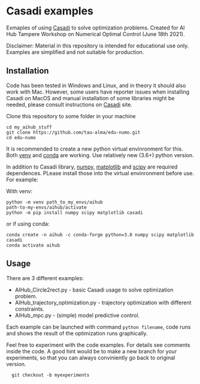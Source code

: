 # Casadi examples

 Exmaples of using [Casadi](https://web.casadi.org/) to solve optimization problems. Created for AI Hub Tampere Workshop on Numerical Optimal Control (June 18th 2021).

 Disclaimer: Material in this repository is intended for educational use only. Examples are simplified and not suitable for production.

## Installation

Code has been tested in Windows and Linux, and in theory it should also work with Mac. However, some users have reporter issues when installing Casadi on MacOS and manual installation of some libraries might be needed, please consult instructions on [Casadi](https://web.casadi.org/) site. 

Clone this repository to some folder in your machine

    cd my_aihub_stuff
    git clone https://github.com/tau-alma/edu-numo.git
    cd edu-numo 

It is recommended to create a new python virtual envinronment for this. Both [venv](https://docs.python.org/3/library/venv.html) and [conda](https://docs.conda.io/en/latest/) are working. Use relatively new (3.6+) python version. 

In addition to Casadi library, [numpy](https://numpy.org/), [matplotlib](https://matplotlib.org/) and [scipy](https://www.scipy.org/) are required dependences.
PLease install those into the virtual envinronment before use. For example:

With venv:

    python -m venv path_to_my_envs/aihub
    path-to-my-envs/aihub/activate
    python -m pip install numpy scipy matplotlib casadi

or if using conda:

    conda create -n aihub -c conda-forge python=3.8 numpy scipy matplotlib casadi
    conda activate aihub

 ## Usage

 There are 3 different examples:

   * AIHub_Circle2rect.py - basic Casadi usage to solve optimization problem.
   * AIHub_trajectory_optimization.py - trajectory optimization with different constraints.
   * AIHub_mpc.py - (simple) model predictive control.

Each example can be launched with command `python filename`, code runs and shows the result of the optimization runs graphically. 

Feel free to experiment with the code examples. For details see comments inside the code. A good hint would be to make a new branch for your experiments, so that you can always conviniently go back to original version.

      git checkout -b myexperiments
